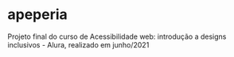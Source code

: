 # apeperia
Projeto final do curso de Acessibilidade web: introdução a designs inclusivos - Alura, realizado em junho/2021
